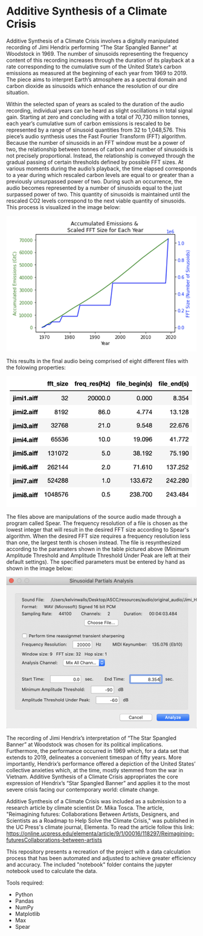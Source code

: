# Additive Synthesis of a Climate Crisis

Additive Synthesis of a Climate Crisis involves a digitally manipulated recording of Jimi Hendrix performing “The Star Spangled Banner" at Woodstock in 1969. The number of sinusoids representing the frequency content of this recording increases through the duration of its playback at a rate corresponding to the cumulative sum of the United State’s carbon emissions as measured at the beginning of each year from 1969 to 2019. The piece aims to interpret Earth’s atmosphere as a spectral domain and carbon dioxide as sinusoids which enhance the resolution of our dire situation.

Within the selected span of years as scaled to the duration of the audio recording, individual years can be heard as slight oscillations in total signal gain. Starting at zero and concluding with a total of 70,730 million tonnes, each year’s cumulative sum of carbon emissions is rescaled to be represented by a range of sinusoid quantities from 32 to 1,048,576. This piece’s audio synthesis uses the Fast Fourier Transform (FFT) algorithm. Because the number of sinusoids in an FFT window must be a power of two, the relationship between tonnes of carbon and number of sinusoids is not precisely proportional. Instead, the relationship is conveyed through the gradual passing of certain thresholds defined by possible FFT sizes. At various moments during the audio’s playback, the time elapsed corresponds to a year during which rescaled carbon levels are equal to or greater than a previously unsurpassed power of two. During such an occurrence, the audio becomes represented by a number of sinusoids equal to the just surpassed power of two. This quantity of sinusoids is maintained until the rescaled CO2 levels correspond to the next viable quantity of sinusoids. This process is visualized in the image below:

![alt text](https://github.com/IIVIIIII/ASCC/blob/main/resources/photos/emissons_and_fft.png?raw=true)

This results in the final audio being comprised of eight different files with the folowing properties:

![alt text](https://github.com/IIVIIIII/ASCC/blob/main/resources/photos/jimis.png?raw=true)

The files above are manipulations of the source audio made through a program called Spear. The frequency resolution of a file is chosen as the lowest integer that will result in the desired FFT size according to Spear's algorithm. When the desired FFT size requires a frequency resolution less than one, the largest tenth is chosen instead. The file is resynthesized according to the paramaters shown in the table pictured above (Minimum Amplitude Threshold and Amplitude Threshold Under Peak are left at their default settings). The specified parameters must be entered by hand as shown in the image below:

![alt text](https://github.com/IIVIIIII/ASCC/blob/main/resources/photos/spear.png?raw=true)

The recording of Jimi Hendrix’s interpretation of “The Star Spangled Banner” at Woodstock was chosen for its political implications. Furthermore, the performance occurred in 1969 which, for a data set that extends to 2019, delineates a convenient timespan of fifty years. More importantly, Hendrix’s performance offered a depiction of the United States’ collective anxieties which, at the time, mostly stemmed from the war in Vietnam. Additive Synthesis of a Climate Crisis appropriates the core expression of Hendrix’s “Star Spangled Banner” and applies it to the most severe crisis facing our contemporary world: climate change.

Additive Synthesis of a Climate Crisis was included as a submission to a research article by climate scientist Dr. Mika Tosca. The article, "Reimagining futures: Collaborations Between Artists, Designers, and Scientists as a Roadmap to Help Solve the Climate Crisis," was published in the UC Press's climate journal, Elementa. To read the article follow this link: https://online.ucpress.edu/elementa/article/9/1/00016/118297/Reimagining-futuresCollaborations-between-artists

This repository presents a recreation of the project with a data calculation process that has been automated and adjusted to achieve greater efficiency and accuracy. The included "notebook" folder contains the jupyter notebook used to calculate the data.

Tools required:
- Python
- Pandas
- NumPy
- Matplotlib
- Max
- Spear